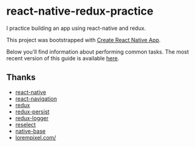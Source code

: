 # react-native-redux-practice

I practice building an app using react-native and redux.

This project was bootstrapped with [Create React Native App](https://github.com/react-community/create-react-native-app).

Below you'll find information about performing common tasks. The most recent version of this guide is available [here](https://github.com/react-community/create-react-native-app/blob/master/react-native-scripts/template/README.md).

## Thanks
- [react-native](https://facebook.github.io/react-native/)
- [react-navigation](https://reactnavigation.org/)
- [redux](http://redux.js.org/)
- [redux-persist](https://github.com/rt2zz/redux-persist)
- [redux-logger](https://github.com/evgenyrodionov/redux-logger)
- [reselect](https://github.com/reactjs/reselect)
- [native-base](http://docs.nativebase.io/)
- [lorempixel.com/](http://lorempixel.com/)
